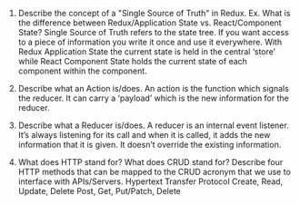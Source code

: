 1.	Describe the concept of a "Single Source of Truth" in Redux. Ex. What is the difference between Redux/Application State vs. React/Component State?
    Single Source of Truth refers to the state tree. If you want access to a piece of information you write it once and use it everywhere.
    With Redux Application State the current state is held in the central ‘store’ while React Component State holds the current state of each component within the component.

2.	Describe what an Action is/does.
    An action is the function which signals the reducer. It can carry a ‘payload’ which is the new information for the reducer.

3.	Describe what a Reducer is/does.
    A reducer is an internal event listener. It’s always listening for its call and when it is called, it adds the new information that it is given. It doesn’t override the existing information.

4.	What does HTTP stand for? What does CRUD stand for? Describe four HTTP methods that can be mapped to the CRUD acronym that we use to interface with APIs/Servers.
    Hypertext Transfer Protocol
    Create, Read, Update, Delete
    Post, Get, Put/Patch, Delete
